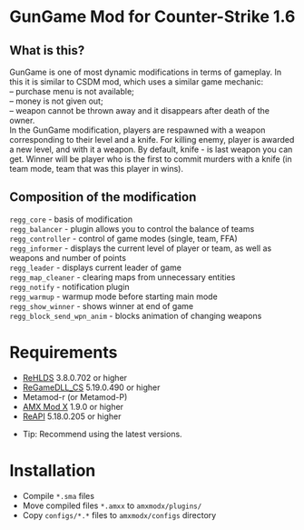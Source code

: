# GunGame Mod for Counter-Strike 1.6

## What is this?
GunGame is one of most dynamic modifications in terms of gameplay. In this it is similar to CSDM mod, which uses a similar game mechanic: <br>
– purchase menu is not available; <br>
– money is not given out; <br>
– weapon cannot be thrown away and it disappears after death of the owner. <br>
In the GunGame modification, players are respawned with a weapon corresponding to their level and a knife. For killing enemy, player is awarded a new level, and with it a weapon. By default, knife - is last weapon you can get. Winner will be player who is the first to commit murders with a knife (in team mode, team that was this player in wins).
 
## Composition of the modification
`regg_core` - basis of modification <br>
`regg_balancer` - plugin allows you to control the balance of teams <br>
`regg_controller` - control of game modes (single, team, FFA) <br>
`regg_informer` - displays the current level of player or team, as well as weapons and number of points <br>
`regg_leader` - displays current leader of game <br>
`regg_map_cleaner` - clearing maps from unnecessary entities <br>
`regg_notify` - notification plugin <br>
`regg_warmup` - warmup mode before starting main mode <br>
`regg_show_winner` - shows winner at end of game <br>
`regg_block_send_wpn_anim` - blocks animation of changing weapons

Requirements
=============
- [ReHLDS](https://github.com/dreamstalker/rehlds/) 3.8.0.702 or higher
- [ReGameDLL_CS](https://github.com/s1lentq/ReGameDLL_CS/) 5.19.0.490 or higher
- Metamod-r (or Metamod-P)
- [AMX Mod X](https://github.com/alliedmodders/amxmodx/) 1.9.0 or higher
- [ReAPI](https://github.com/s1lentq/reapi) 5.18.0.205 or higher
* Tip: Recommend using the latest versions.

Installation
=============

- Compile `*.sma` files
- Move compiled files `*.amxx` to `amxmodx/plugins/`
- Copy `configs/*.*` files to `amxmodx/configs` directory
